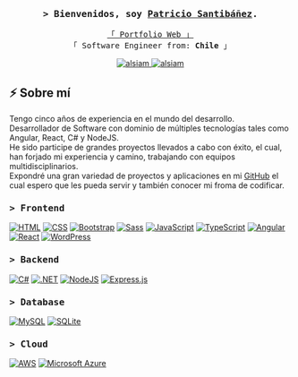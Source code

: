 <!-- Intro  -->
<h3 align="center">
        <samp>&gt; Bienvenidos, soy
                <a target="_blank" href="">Patricio Santibáñez</a>.
        </samp>
</h3>

<p align="center"> 
  <samp>
    <a href="https://www.patriciosantibanezdev.com/">「 Portfolio Web 」</a>
    <br>
    「 Software Engineer from: <b>Chile</b> 」
    <br>
    <a href="![image](https://github.com/user-attachments/assets/67590f3c-eb3d-4554-a096-f412bc044b89)">
  </samp>
</p>

<p align="center">
 <a href="https://www.linkedin.com/in/patricio-ignacio-santib%C3%A1%C3%B1ez-gonzalez-69a084197/" target="_blank">
  <img src="https://custom-icon-badges.demolab.com/badge/LinkedIn-0A66C2?logo=linkedin-white&logoColor=fff" alt="alsiam"/>
 </a>
 <a href="https://www.patriciosantibanezdev.com/" target="_blank">
  <img src="https://img.shields.io/badge/Dev.to-0A0A0A?logo=devdotto&logoColor=white" alt="alsiam" />
 </a>
</p>

## ⚡️ Sobre mí

Tengo cinco años de experiencia en el mundo del desarrollo.<br /> 
Desarrollador de Software con dominio de múltiples tecnologías tales como Angular, React, C# y NodeJS.<br />
He sido participe de grandes proyectos llevados a cabo con éxito, el cual, han forjado mi experiencia y camino, trabajando con equipos multidisciplinarios. <br />
Expondré una gran variedad de proyectos y aplicaciones en mi <a href="https://www.github.com/PatricioIgnacio/" target="_blank">GitHub</a> el cual espero que les pueda servir y también conocer mi froma de codificar.

<h3 align="left">
        <samp>&gt; Frontend
        </samp>
</h3>

[![HTML](https://img.shields.io/badge/HTML-%23E34F26.svg?logo=html5&logoColor=white)](#)
[![CSS](https://img.shields.io/badge/CSS-1572B6?logo=css3&logoColor=fff)](#)
[![Bootstrap](https://img.shields.io/badge/Bootstrap-7952B3?logo=bootstrap&logoColor=fff)](#)
[![Sass](https://img.shields.io/badge/Sass-C69?logo=sass&logoColor=fff)](#)
[![JavaScript](https://img.shields.io/badge/JavaScript-F7DF1E?logo=javascript&logoColor=000)](#)
[![TypeScript](https://img.shields.io/badge/TypeScript-3178C6?logo=typescript&logoColor=fff)](#)
[![Angular](https://img.shields.io/badge/Angular-%23DD0031.svg?logo=angular&logoColor=white)](#)
[![React](https://img.shields.io/badge/React-%2320232a.svg?logo=react&logoColor=%2361DAFB)](#)
[![WordPress](https://img.shields.io/badge/WordPress-%2321759B.svg?logo=wordpress&logoColor=white)](#)

<h3 align="left">
        <samp>&gt; Backend
        </samp>
</h3>

[![C#](https://custom-icon-badges.demolab.com/badge/C%23-%23239120.svg?logo=cshrp&logoColor=white)](#)
[![.NET](https://img.shields.io/badge/.NET-512BD4?logo=dotnet&logoColor=fff)](#)
[![NodeJS](https://img.shields.io/badge/Node.js-6DA55F?logo=node.js&logoColor=white)](#)
[![Express.js](https://img.shields.io/badge/Express.js-%23404d59.svg?logo=express&logoColor=%2361DAFB)](#)

<h3 align="left">
        <samp>&gt; Database
        </samp>
</h3>

[![MySQL](https://img.shields.io/badge/MySQL-4479A1?logo=mysql&logoColor=fff)](#)
[![SQLite](https://img.shields.io/badge/SQLite-%2307405e.svg?logo=sqlite&logoColor=white)](#)

<h3 align="left">
        <samp>&gt; Cloud
        </samp>
</h3>

[![AWS](https://img.shields.io/badge/AWS-%23FF9900.svg?logo=amazon-web-services&logoColor=white)](#)
[![Microsoft Azure](https://custom-icon-badges.demolab.com/badge/Microsoft%20Azure-0089D6?logo=msazure&logoColor=white)](#)
